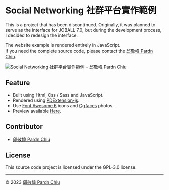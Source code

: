 # Social Networking 社群平台實作範例

This is a project that has been discontinued. Originally, it was planned to serve as the interface for JOBALL 7.0, but during the development process, I decided to redesign the interface.

The website example is rendered entirely in JavaScript.<br>If you need the complete source code, please contact the [邱敬幃 Pardn Chiu](mailto:mail@pardn.ltd).

![Social Networking 社群平台實作範例 - 邱敬幃 Pardn Chiu](https://pardnchiu.github.io/image/repo/social-networking.jpg)

## Feature

- Built using Html, Css / Sass and JavaScript.
- Rendered using [PDExtension-js](https://github.com/pardnchiu/PDExtension-js).
- Use [Font Awesome 6](https://fontawesome.com/v6/search) icons and [Cgfaces](https://cgfaces.com) photos.
- Preview available [Here](https://pardnchiu.github.io/social-networking).

## Contributor

- [邱敬幃 Pardn Chiu](https://linkedin.com/in/pardnchiu)

## License

This source code project is licensed under the GPL-3.0 license.

***

©️ 2023 [邱敬幃 Pardn Chiu](https://www.linkedin.com/in/pardnchiu)

